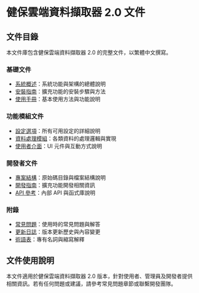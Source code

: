 # 健保雲端資料擷取器 2.0 文件

## 文件目錄

本文件庫包含健保雲端資料擷取器 2.0 的完整文件，以繁體中文撰寫。

### 基礎文件
- [系統概述](./01_系統概述.md)：系統功能與架構的總體說明
- [安裝指南](./02_安裝指南.md)：擴充功能的安裝步驟與方法
- [使用手冊](./03_使用手冊.md)：基本使用方法與功能說明

### 功能模組文件
- [設定選項](./04_設定選項.md)：所有可用設定的詳細說明
- [資料處理模組](./05_資料處理模組.md)：各類資料的處理邏輯與實現
- [使用者介面](./06_使用者介面.md)：UI 元件與互動方式說明

### 開發者文件
- [專案結構](./07_專案結構.md)：原始碼目錄與檔案結構說明
- [開發指南](./08_開發指南.md)：擴充功能開發相關資訊
- [API 參考](./09_API參考.md)：內部 API 與函式庫說明

### 附錄
- [常見問題](./10_常見問題.md)：使用時的常見問題與解答
- [更新日誌](./11_更新日誌.md)：版本更新歷史與內容變更
- [術語表](./12_術語表.md)：專有名詞與縮寫解釋

## 文件使用說明

本文件適用於健保雲端資料擷取器 2.0 版本，針對使用者、管理員及開發者提供相關資訊。若有任何問題或建議，請參考常見問題章節或聯繫開發團隊。
